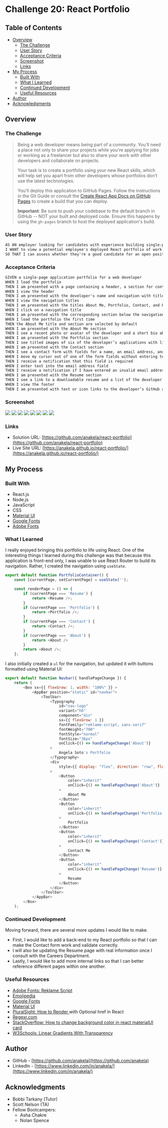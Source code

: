 # Challenge 20: React Portfolio

## Table of Contents

- [Overview](#overview)
  - [The Challenge](#the-challenge)
  - [User Story](#user-story)
  - [Acceptance Criteria](#acceptance-criteria)
  - [Screenshot](#screenshot)
  - [Links](#links)
- [My Process](#my-process)
  - [Built With](#built-with)
  - [What I Learned](#what-i-learned)
  - [Continued Development](#continued-development)
  - [Useful Resources](#useful-resources)
- [Author](#author)
- [Acknowledgments](#acknowledgments)

## Overview

### The Challenge

>Being a web developer means being part of a community. You’ll need a place not only to share your projects while you're applying for jobs or working as a freelancer but also to share your work with other developers and collaborate on projects.
>
>Your task is to create a portfolio using your new React skills, which will help set you apart from other developers whose portfolios don’t use the latest technologies. 
>
>You’ll deploy this application to GitHub Pages. Follow the instructions in the Git Guide or consult the [Create React App Docs on GitHub Pages](https://create-react-app.dev/docs/deployment/#github-pages) to create a build that you can deploy.
>
>**Important**: Be sure to push your codebase to the default branch in GitHub -- NOT your built and deployed code. Ensure this happens by using the `gh-pages` branch to host the deployed application's build.

### User Story

```md
AS AN employer looking for candidates with experience building single-page applications
I WANT to view a potential employee's deployed React portfolio of work samples
SO THAT I can assess whether they're a good candidate for an open position
```

### Acceptance Criteria

```md
GIVEN a single-page application portfolio for a web developer
WHEN I load the portfolio
THEN I am presented with a page containing a header, a section for content, and a footer
WHEN I view the header
THEN I am presented with the developer's name and navigation with titles corresponding to different sections of the portfolio
WHEN I view the navigation titles
THEN I am presented with the titles About Me, Portfolio, Contact, and Resume, and the title corresponding to the current section is highlighted
WHEN I click on a navigation title
THEN I am presented with the corresponding section below the navigation without the page reloading and that title is highlighted
WHEN I load the portfolio the first time
THEN the About Me title and section are selected by default
WHEN I am presented with the About Me section
THEN I see a recent photo or avatar of the developer and a short bio about them
WHEN I am presented with the Portfolio section
THEN I see titled images of six of the developer’s applications with links to both the deployed applications and the corresponding GitHub repositories
WHEN I am presented with the Contact section
THEN I see a contact form with fields for a name, an email address, and a message
WHEN I move my cursor out of one of the form fields without entering text
THEN I receive a notification that this field is required
WHEN I enter text into the email address field
THEN I receive a notification if I have entered an invalid email address
WHEN I am presented with the Resume section
THEN I see a link to a downloadable resume and a list of the developer’s proficiencies
WHEN I view the footer
THEN I am presented with text or icon links to the developer’s GitHub and LinkedIn profiles, and their profile on a third platform (Stack Overflow, Twitter)
```

### Screenshot

![](./public/assets/images/screenshots/about-me-screenshot.png)
![](./public/assets/images/screenshots/portfolio-screenshot.png)
![](./public/assets/images/screenshots/contact-me-screenshot.png)
![](./public/assets/images/screenshots/resume-screenshot.png)
![](./public/assets/images/screenshots/about-me-mobile.png)
![](./public/assets/images/screenshots/portfolio-mobile.png)
![](./public/assets/images/screenshots/contact-mobile.png)
![](./public/assets/images/screenshots/resume-mobile.png)

### Links

- Solution URL: [https://github.com/anakela/react-portfolio](https://github.com/anakela/react-portfolio)
- Live Site URL: [https://anakela.github.io/react-portfolio/](https://anakela.github.io/react-portfolio/)

## My Process

### Built With

- React.js
- Node.js
- JavaScript
- CSS
- [Material UI](https://mui.com/)
- [Google Fonts](https://fonts.google.com/)
- [Adobe Fonts](https://fonts.adobe.com/)

### What I Learned

I really enjoyed bringing this portfolio to life using React.  One of the interesting things I learned during this challenge was that because this application is front-end only, I was unable to use React Router to build its navigation.  Rather, I created the navigation using `useState`.

```JavaScript
export default function PortfolioContainer() {
    const [currentPage, setCurrentPage] = useState('');

    const renderPage = () => {
        if (currentPage === 'Resume') {
            return <Resume />;
        }
        if (currentPage === 'Portfolio') {
            return <Portfolio />;
        }
        if (currentPage === 'Contact') {
            return <Contact />;
        }
        if (currentPage === 'About') {
            return <About />
        }
        return <About />;
    };
```

I also initially created a `ul` for the navigation, but updated it with buttons formatted using Material UI:

```JavaScript
export default function Navbar({ handlePageChange }) {
    return (
        <Box sx={{ flexGrow: 1, width: "100%" }} >
            <AppBar position="static" id="navbar">
                <Toolbar>
                    <Typography
                        id="nav-logo"
                        variant="h6"
                        component="div"
                        sx={{ flexGrow: 1 }}
                        fontFamily="reklame-script, sans-serif"
                        fontWeight="700"
                        fontStyle="normal"
                        fontSize="36px"
                        onClick={() => handlePageChange('About')}
                    >
                        Angela Soto's Portfolio
                    </Typography>
                    <div
                        style={{ display: "flex", direction: "row", flexWrap: "wrap", justifyContent: "space-evenly", alignContent: "center", fontWeight: "bold" }}
                    >
                        <Button
                            color="inherit"
                            onClick={() => handlePageChange('About')}
                        >
                            About Me
                        </Button>
                        <Button
                            color="inherit"
                            onClick={() => handlePageChange('Portfolio')}
                        >
                            Portfolio
                        </Button>
                        <Button
                            color="inherit"
                            onClick={() => handlePageChange('Contact')}
                        >
                            Contact Me
                        </Button>
                        <Button
                            color="inherit"
                            onClick={() => handlePageChange('Resume')}
                        >
                            Resume
                        </Button>
                    </div>
                </Toolbar>
            </AppBar>
        </Box>
    );
```

### Continued Development

Moving forward, there are several more updates I would like to make.
- First, I would like to add a back-end to my React portfolio so that I can make the Contact form work and validate correctly.
- I will also be updating the Resume page with real information once I consult with the Careers Department.
- Lastly, I would like to add more internal links so that I can better reference different pages within one another.

### Useful Resources

- [Adobe Fonts: Reklame Script](https://fonts.adobe.com/fonts/reklame-script)
- [Emojipedia](emojipedia.comemojipedia.com)
- [Google Fonts](https://fonts.google.com/specimen/Poppins?query=poppins)
- [Material UI](https://mui.com/material-ui/getting-started/overview/)
- [PluralSight: How to Render <a> with Optional href in React](https://www.pluralsight.com/guides/how-to-render-%22a%22-with-optional-href-in-react)
- [Regexr.com](https://regexr.com/)
- [StackOverflow: How to change background color in react materialUI card](https://stackoverflow.com/questions/58799624/how-to-change-background-color-in-react-materialui-card)
- [W3Schools: Linear Gradients With Transparency](https://www.w3schools.com/css/tryit.asp?filename=trycss3_gradient-linear_trans)

## Author

- GitHub - [https://github.com/anakela](https://github.com/anakela)
- LinkedIn - [https://www.linkedin.com/in/anakela/](https://www.linkedin.com/in/anakela/)

## Acknowledgments

- Bobbi Tarkany (Tutor)
- Scott Nelson (TA)
- Fellow Bootcampers:
    - Asha Chakre
    - Nolan Spence
